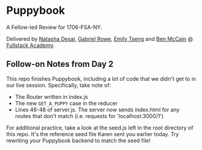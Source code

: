 # Puppybook

A Fellow-led Review for 1706-FSA-NY.

Delivered by [Natasha Desai](https://github.com/tashadesai/), [Gabriel Rowe](https://github.com/gabrielwr), [Emily Tseng](https://github.com/emtseng) and [Ben McCain](https://github.com/benjmac) @ [Fullstack Academy](https://github.com/FullstackAcademy/).

## Follow-on Notes from Day 2

This repo finishes Puppybook, including a lot of code that we didn't get to in our live session. Specifically, take note of:

- The Router written in index.js
- The new ```GET_A_PUPPY``` case in the reducer
- Lines 46-48 of server.js. The server now sends index.html for any routes that don't match (i.e. requests for 'localhost:3000/1')

For additional practice, take a look at the seed.js left in the root directory of this repo. It's the reference seed file Karen sent you earlier today. Try rewriting your Puppybook backend to match the seed file!
